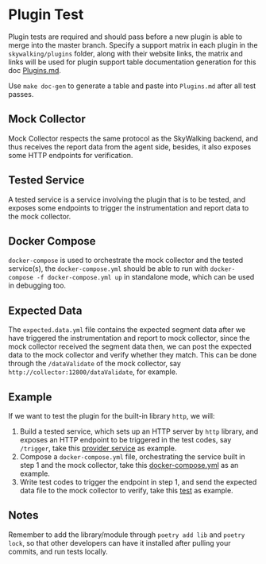 # Plugin Test

Plugin tests are required and should pass before a new plugin is able to merge into the master branch.
Specify a support matrix in each plugin in the `skywalking/plugins` folder, along with their website links,
the matrix and links will be used for plugin support table documentation generation for this doc [Plugins.md](../setup/Plugins.md).

Use `make doc-gen` to generate a table and paste into `Plugins.md` after all test passes.

## Mock Collector

Mock Collector respects the same protocol as the SkyWalking backend, and thus receives the report data from the agent side,
besides, it also exposes some HTTP endpoints for verification.

## Tested Service

A tested service is a service involving the plugin that is to be tested, and exposes some endpoints to trigger the instrumentation
and report data to the mock collector.

## Docker Compose

`docker-compose` is used to orchestrate the mock collector and the tested service(s), the `docker-compose.yml` should be
able to run with `docker-compose -f docker-compose.yml up` in standalone mode, which can be used in debugging too.

## Expected Data

The `expected.data.yml` file contains the expected segment data after we have triggered the instrumentation and report to mock collector,
since the mock collector received the segment data then, we can post the expected data to the mock collector and verify whether
they match. This can be done through the `/dataValidate` of the mock collector, say `http://collector:12800/dataValidate`, for example.

## Example

If we want to test the plugin for the built-in library `http`, we will:

1. Build a tested service, which sets up an HTTP server by `http` library, and exposes an HTTP endpoint to be triggered in the test codes, say `/trigger`, 
take this [provider service](https://github.com/apache/skywalking-python/blob/master/tests/plugin/http/sw_http/services/provider.py) as example.
2. Compose a `docker-compose.yml` file, orchestrating the service built in step 1 and the mock collector, 
take this [docker-compose.yml](https://github.com/apache/skywalking-python/blob/master/tests/plugin/http/sw_http/docker-compose.yml) as an example.
3. Write test codes to trigger the endpoint in step 1, and send the expected data file to the mock collector to verify, 
take this [test](https://github.com/apache/skywalking-python/blob/master/tests/plugin/http/sw_http/test_http.py) as example.

## Notes

Remember to add the library/module through `poetry add lib` and `poetry lock`,
so that other developers can have it installed after pulling your commits, and run tests locally.
